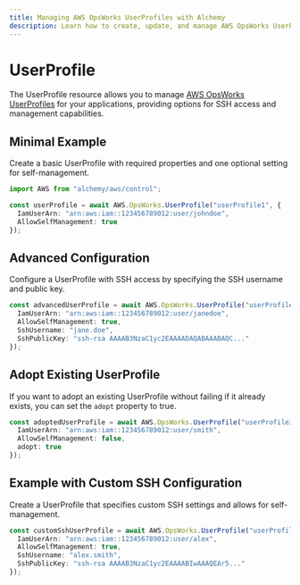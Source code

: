 ```yaml
---
title: Managing AWS OpsWorks UserProfiles with Alchemy
description: Learn how to create, update, and manage AWS OpsWorks UserProfiles using Alchemy Cloud Control.
---
```


# UserProfile

The UserProfile resource allows you to manage [AWS OpsWorks UserProfiles](https://docs.aws.amazon.com/opsworks/latest/userguide/) for your applications, providing options for SSH access and management capabilities.

## Minimal Example

Create a basic UserProfile with required properties and one optional setting for self-management.

```ts
import AWS from "alchemy/aws/control";

const userProfile = await AWS.OpsWorks.UserProfile("userProfile1", {
  IamUserArn: "arn:aws:iam::123456789012:user/johndoe",
  AllowSelfManagement: true
});
```

## Advanced Configuration

Configure a UserProfile with SSH access by specifying the SSH username and public key.

```ts
const advancedUserProfile = await AWS.OpsWorks.UserProfile("userProfile2", {
  IamUserArn: "arn:aws:iam::123456789012:user/janedoe",
  AllowSelfManagement: true,
  SshUsername: "jane.doe",
  SshPublicKey: "ssh-rsa AAAAB3NzaC1yc2EAAAADAQABAAABAQC..."
});
```

## Adopt Existing UserProfile

If you want to adopt an existing UserProfile without failing if it already exists, you can set the `adopt` property to true.

```ts
const adoptedUserProfile = await AWS.OpsWorks.UserProfile("userProfile3", {
  IamUserArn: "arn:aws:iam::123456789012:user/smith",
  AllowSelfManagement: false,
  adopt: true
});
```

## Example with Custom SSH Configuration

Create a UserProfile that specifies custom SSH settings and allows for self-management.

```ts
const customSshUserProfile = await AWS.OpsWorks.UserProfile("userProfile4", {
  IamUserArn: "arn:aws:iam::123456789012:user/alex",
  AllowSelfManagement: true,
  SshUsername: "alex.smith",
  SshPublicKey: "ssh-rsa AAAAB3NzaC1yc2EAAAABIwAAAQEAr5..."
});
```